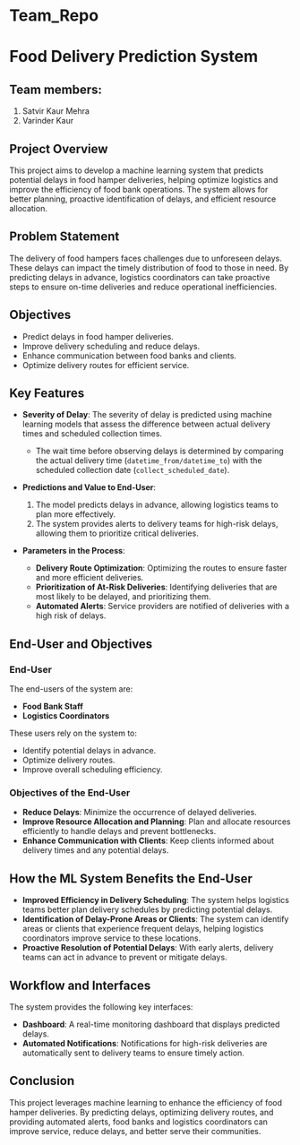 # Team_Repo
# Food Delivery Prediction System

## Team members:
1. Satvir Kaur Mehra
2. Varinder Kaur
   
## Project Overview

This project aims to develop a machine learning system that predicts potential delays in food hamper deliveries, helping optimize logistics and improve the efficiency of food bank operations. The system allows for better planning, proactive identification of delays, and efficient resource allocation.

## Problem Statement

The delivery of food hampers faces challenges due to unforeseen delays. These delays can impact the timely distribution of food to those in need. By predicting delays in advance, logistics coordinators can take proactive steps to ensure on-time deliveries and reduce operational inefficiencies.

## Objectives

- Predict delays in food hamper deliveries.
- Improve delivery scheduling and reduce delays.
- Enhance communication between food banks and clients.
- Optimize delivery routes for efficient service.

## Key Features

- **Severity of Delay**: The severity of delay is predicted using machine learning models that assess the difference between actual delivery times and scheduled collection times. 
  - The wait time before observing delays is determined by comparing the actual delivery time (`datetime_from/datetime_to`) with the scheduled collection date (`collect_scheduled_date`).

- **Predictions and Value to End-User**:
  1. The model predicts delays in advance, allowing logistics teams to plan more effectively.
  2. The system provides alerts to delivery teams for high-risk delays, allowing them to prioritize critical deliveries.

- **Parameters in the Process**:
  - **Delivery Route Optimization**: Optimizing the routes to ensure faster and more efficient deliveries.
  - **Prioritization of At-Risk Deliveries**: Identifying deliveries that are most likely to be delayed, and prioritizing them.
  - **Automated Alerts**: Service providers are notified of deliveries with a high risk of delays.

## End-User and Objectives

### End-User

The end-users of the system are:
- **Food Bank Staff**
- **Logistics Coordinators**

These users rely on the system to:
- Identify potential delays in advance.
- Optimize delivery routes.
- Improve overall scheduling efficiency.

### Objectives of the End-User
- **Reduce Delays**: Minimize the occurrence of delayed deliveries.
- **Improve Resource Allocation and Planning**: Plan and allocate resources efficiently to handle delays and prevent bottlenecks.
- **Enhance Communication with Clients**: Keep clients informed about delivery times and any potential delays.

## How the ML System Benefits the End-User

- **Improved Efficiency in Delivery Scheduling**: The system helps logistics teams better plan delivery schedules by predicting potential delays.
- **Identification of Delay-Prone Areas or Clients**: The system can identify areas or clients that experience frequent delays, helping logistics coordinators improve service to these locations.
- **Proactive Resolution of Potential Delays**: With early alerts, delivery teams can act in advance to prevent or mitigate delays.

## Workflow and Interfaces

The system provides the following key interfaces:
- **Dashboard**: A real-time monitoring dashboard that displays predicted delays.
- **Automated Notifications**: Notifications for high-risk deliveries are automatically sent to delivery teams to ensure timely action.

## Conclusion

This project leverages machine learning to enhance the efficiency of food hamper deliveries. By predicting delays, optimizing delivery routes, and providing automated alerts, food banks and logistics coordinators can improve service, reduce delays, and better serve their communities.

